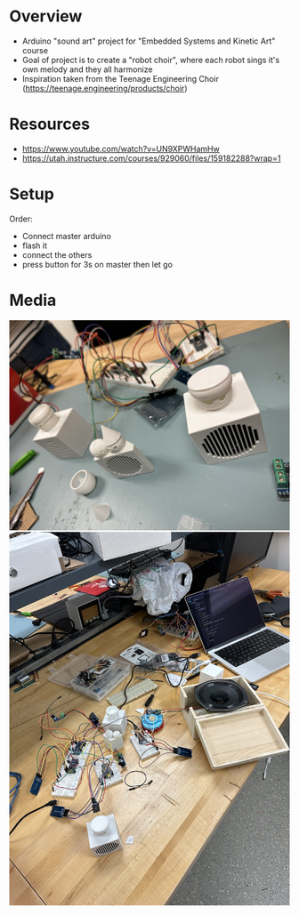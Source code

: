 # Overview
- Arduino "sound art" project for "Embedded Systems and Kinetic Art" course
- Goal of project is to create a "robot choir", where each robot sings it's own melody and they all harmonize
- Inspiration taken from the Teenage Engineering Choir (https://teenage.engineering/products/choir)

# Resources
- https://www.youtube.com/watch?v=UN9XPWHamHw
- https://utah.instructure.com/courses/929060/files/159182288?wrap=1


# Setup
Order:
- Connect master arduino
- flash it
- connect the others
- press button for 3s on master then let go

# Media
![img1](./IMG_3756.jpeg)
![img2](./IMG_3759.jpeg)
